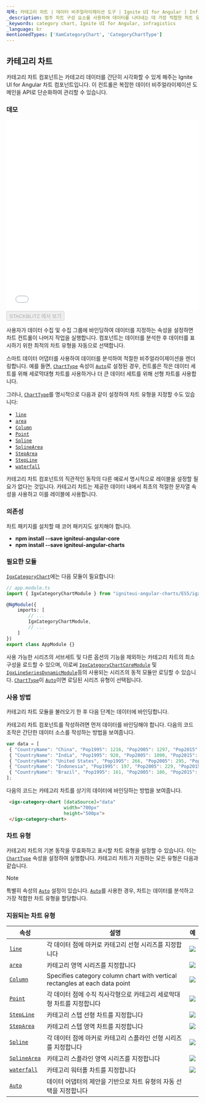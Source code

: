 ```yaml
---
제목: 카테고리 차트 | 데이터 비주얼라이제이션 도구 | Ignite UI for Angular | Infragistics
_description: 범주 차트 구성 요소를 사용하여 데이터를 나타내는 데 가장 적합한 차트 유형을 분석하고 자동으로 선택합니다. 시각화를위한 차트 유형에 대해 알아보십시오.
_keywords: category chart, Ignite UI for Angular, infragistics
_language: kr
mentionedTypes: ['XamCategoryChart', 'CategoryChartType']
---
```


## 카테고리 차트

카테고리 차트 컴포넌트는 카테고리 데이터를 간단히 시각화할 수 있게 해주는 Ignite UI for Angular 차트 컴포넌트입니다. 이 컨트롤은 복잡한 데이터 비주얼라이제이션 도메인을 API로 단순화하여 관리할 수 있습니다.

### 데모

<div class="sample-container loading" style="height: 500px">
    <iframe id="category-chart-overview-iframe" src='{environment:demosBaseUrl}/charts/category-chart-overview' width="100%" height="100%" seamless frameBorder="0" onload="onXPlatSampleIframeContentLoaded(this);"></iframe>
</div>

<div>
    <button data-localize="stackblitz" disabled class="stackblitz-btn"   data-iframe-id="category-chart-overview-iframe" data-demos-base-url="{environment:demosBaseUrl}">STACKBLITZ 에서 보기
    </button>
</div>

<div class="divider--half"></div>

 사용자가 데이터 수집 및 수집 그룹에 바인딩하여 데이터를 지정하는 속성을 설정하면 차트 컨트롤이 나머지 작업을 실행합니다. 컴포넌트는 데이터를 분석한 후 데이터를 표시하기 위한 최적의 차트 유형을 자동으로 선택합니다.

스마트 데이터 어댑터를 사용하여 데이터를 분석하여 적절한 비주얼라이제이션을 렌더링합니다. 예를 들면, [`ChartType`](categorychart.md) 속성이 [`Auto`](categorychart.md)로 설정된 경우, 컨트롤은 작은 데이터 세트를 위해 세로막대형 차트를 사용하거나 더 큰 데이터 세트를 위해 선형 차트를 사용합니다.

그러나, [`ChartType`](categorychart.md)를 명시적으로 다음과 같이 설정하여 차트 유형을 지정할 수도 있습니다:

-   [`line`](categorychart.md)
-   [`area`](categorychart.md)
-   [`Column`](categorychart.md)
-   [`Point`](categorychart.md)
-   [`Spline`](categorychart.md)
-   [`SplineArea`](categorychart.md)
-   [`StepArea`](categorychart.md)
-   [`StepLine`](categorychart.md)
-   [`waterfall`](categorychart.md)

카테고리 차트 컴포넌트의 직관적인 동작의 다른 예로서 명시적으로 레이블을 설정할 필요가 없다는 것입니다. 카테고리 차트는 제공한 데이터 내에서 최초의 적절한 문자열 속성을 사용하고 이를 레이블에 사용합니다.

### 의존성

차트 패키지를 설치할 때 코어 패키지도 설치해야 합니다.

-   **npm install --save igniteui-angular-core**
-   **npm install --save igniteui-angular-charts**

### 필요한 모듈

[`IgxCategoryChart`](categorychart.md)에는 다음 모듈이 필요합니다:

```ts
// app.module.ts
import { IgxCategoryChartModule } from "igniteui-angular-charts/ES5/igx-category-chart-module";

@NgModule({
    imports: [
        // ...
        IgxCategoryChartModule,
        // ...
    ]
})
export class AppModule {}
```

사용 가능한 시리즈의 서브세트 및 다른 옵션의 기능을 제외하는 카테고리 차트의 최소 구성을 로드할 수 있으며, 이로써 [`IgxCategoryChartCoreModule`](categorychart.md) 및 [`IgxLineSeriesDynamicModule`](categorychart.md)등의 사용되는 시리즈의 동적 모듈만 로딩할 수 있습니다. [`ChartType`](categorychart.md)이 [`Auto`](categorychart.md)이면 로딩된 시리즈 유형이 선택됩니다.

<div class="divider--half"></div>

### 사용 방법

카테고리 차트 모듈을 불러오기 한 후 다음 단계는 데이터에 바인딩합니다.

카테고리 차트 컴포넌트를 작성하려면 먼저 데이터를 바인딩해야 합니다. 다음의 코드 조작은 간단한 데이터 소스를 작성하는 방법을 보여줍니다.

```ts
var data = [
 { "CountryName": "China", "Pop1995": 1216, "Pop2005": 1297, "Pop2015": 1361, "Pop2025": 1394 },
 { "CountryName": "India", "Pop1995": 920, "Pop2005": 1090, "Pop2015": 1251, "Pop2025": 1396 },
 { "CountryName": "United States", "Pop1995": 266, "Pop2005": 295, "Pop2015": 322, "Pop2025": 351 },
 { "CountryName": "Indonesia", "Pop1995": 197, "Pop2005": 229, "Pop2015": 256, "Pop2025": 277 },
 { "CountryName": "Brazil", "Pop1995": 161, "Pop2005": 186, "Pop2015": 204, "Pop2025": 218 }
];
```

다음의 코드는 카테고리 차트를 상기의 데이터에 바인딩하는 방법을 보여줍니다.

```html
 <igx-category-chart [dataSource]="data"
                     width="700px"
                     height="500px">
 </igx-category-chart>
```

<div class="divider--half"></div>

### 차트 유형

카테고리 차트의 기본 동작을 무효화하고 표시할 차트 유형을 설정할 수 있습니다. 이는 [`ChartType`](categorychart.md) 속성을 설정하여 실행합니다.
카테고리 차트가 지원하는 모든 유형은 다음과 같습니다.

> [!NOTE]
> 특별히 속성의 [`Auto`](categorychart.md) 설정이 있습니다. [`Auto`](categorychart.md)를 사용한 경우, 차트는 데이터를 분석하고 가장 적합한 차트 유형을 할당합니다.

### 지원되는 차트 유형

| 속성                                                                                      | 설명                                                                          | 예                                            |
| --------------------------------------------------------------------------------------- | --------------------------------------------------------------------------- | -------------------------------------------- |
| [`line`](categorychart.md)                     | 각 데이터 점에 마커로 카테고리 선형 시리즈를 지정합니다                                             | ![](../images/category_chart_line.png)       |
| [`area`](categorychart.md)                     | 카테고리 영역 시리즈를 지정합니다                                                          | ![](../images/category_chart_area.png)       |
| [`Column`](categorychart.md)         | Specifies category column chart with vertical rectangles at each data point | ![](../images/category_chart_column.png)     |
| [`Point`](categorychart.md)           | 각 데이터 점에 수직 직사각형으로 카테고리 세로막대형 차트를 지정합니다                                     | ![](../images/category_chart_point.png)      |
| [`StepLine`](categorychart.md)     | 카테고리 스텝 선형 차트를 지정합니다                                                        | ![](../images/category_chart_stepline.png)   |
| [`StepArea`](categorychart.md)     | 카테고리 스텝 영역 차트를 지정합니다                                                        | ![](../images/category_chart_steparea.png)   |
| [`Spline`](categorychart.md)         | 각 데이터 점에 마커로 카테고리 스플라인 선형 시리즈를 지정합니다                                        | ![](../images/category_chart_spline.png)     |
| [`SplineArea`](categorychart.md) | 카테고리 스플라인 영역 시리즈를 지정합니다                                                     | ![](../images/category_chart_splinearea.png) |
| [`waterfall`](categorychart.md)           | 카테고리 워터폴 차트를 지정합니다                                                          | ![](../images/category_chart_waterfall.png)  |
| [`Auto`](categorychart.md)             | 데이터 어댑터의 제안을 기반으로 차트 유형의 자동 선택을 지정합니다                                       |                                              |
